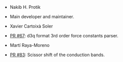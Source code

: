 * Nakib H. Protik
 - Main developer and maintainer.

* Xavier Cartoixà Soler
 - [PR #67](https://github.com/nakib/elphbolt/pull/67): d3q format 3rd order force constants parser.

* Martí Raya-Moreno
 - [PR #83](https://github.com/nakib/elphbolt/pull/83): Scissor shift of the conduction bands.
